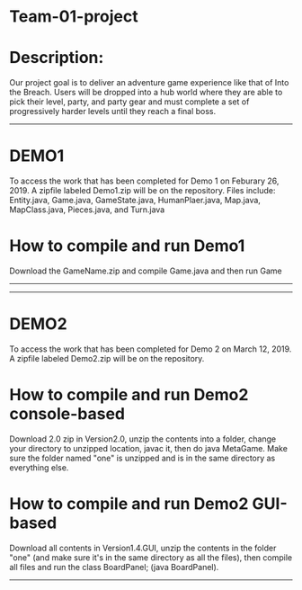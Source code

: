 # Team-01-project


# Description:
Our project goal is to deliver an adventure game experience like that of Into the Breach. Users will be dropped into a hub world where they are able to pick their level, party, and party gear and must complete a set of progressively harder levels until they reach a final boss.

---------------------------------------------------------------------------------------------------------------------------------
# DEMO1 
To access the work that has been completed for Demo 1 on Feburary 26, 2019. A zipfile labeled Demo1.zip will be on the repository. Files include: Entity.java, Game.java, GameState.java, HumanPlaer.java, Map.java, MapClass.java, Pieces.java, and Turn.java

# How to compile and run Demo1
Download the GameName.zip and compile Game.java and then run Game

----------------------------------------------------------------------------------------------------------------------------

------------------------------------------------------------------------------------------------------------------------------
# DEMO2
To access the work that has been completed for Demo 2 on March 12, 2019. A zipfile labeled Demo2.zip will be on the repository. 

# How to compile and run Demo2 console-based
Download 2.0 zip in Version2.0, unzip the contents into a folder, change your directory to unzipped location, javac it, then do java MetaGame. Make sure the folder named "one" is unzipped and is in the same directory as everything else.

# How to compile and run Demo2 GUI-based
Download all contents in Version1.4.GUI, unzip the contents in the folder "one" (and make sure it's in the same directory as all the files), then compile all files and run the class BoardPanel; (java BoardPanel).

------------------------------------------------------------------------------------------------------------------------------




